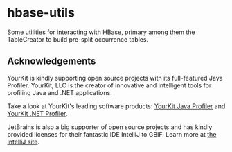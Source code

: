 hbase-utils
===========

Some utilities for interacting with HBase, primary among them the TableCreator to build pre-split occurrence tables.


Acknowledgements
----------------
YourKit is kindly supporting open source projects with its full-featured Java Profiler. YourKit, LLC is the creator of innovative and intelligent tools for profiling Java and .NET applications.

Take a look at YourKit's leading software products: <a href="http://www.yourkit.com/java/profiler/index.jsp">YourKit Java Profiler</a> and <a href="http://www.yourkit.com/.net/profiler/index.jsp">YourKit .NET Profiler</a>.

JetBrains is also a big supporter of open source projects and has kindly provided licenses for their fantastic IDE IntelliJ to GBIF. Learn more at <a href="http://www.jetbrains.com/idea/">the IntelliJ site</a>.
